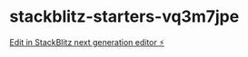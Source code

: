 # stackblitz-starters-vq3m7jpe

[Edit in StackBlitz next generation editor ⚡️](https://stackblitz.com/~/github.com/catalinciupitu/stackblitz-starters-vq3m7jpe)